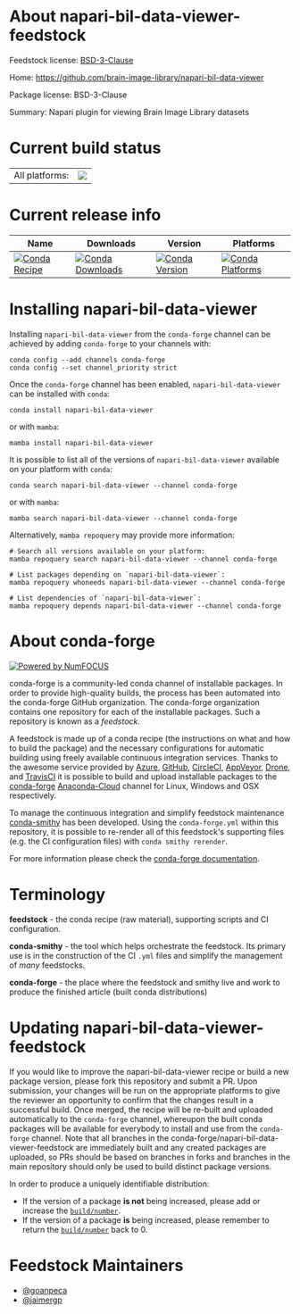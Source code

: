 About napari-bil-data-viewer-feedstock
======================================

Feedstock license: [BSD-3-Clause](https://github.com/conda-forge/napari-bil-data-viewer-feedstock/blob/main/LICENSE.txt)

Home: https://github.com/brain-image-library/napari-bil-data-viewer

Package license: BSD-3-Clause

Summary: Napari plugin for viewing Brain Image Library datasets

Current build status
====================


<table><tr><td>All platforms:</td>
    <td>
      <a href="https://dev.azure.com/conda-forge/feedstock-builds/_build/latest?definitionId=15337&branchName=main">
        <img src="https://dev.azure.com/conda-forge/feedstock-builds/_apis/build/status/napari-bil-data-viewer-feedstock?branchName=main">
      </a>
    </td>
  </tr>
</table>

Current release info
====================

| Name | Downloads | Version | Platforms |
| --- | --- | --- | --- |
| [![Conda Recipe](https://img.shields.io/badge/recipe-napari--bil--data--viewer-green.svg)](https://anaconda.org/conda-forge/napari-bil-data-viewer) | [![Conda Downloads](https://img.shields.io/conda/dn/conda-forge/napari-bil-data-viewer.svg)](https://anaconda.org/conda-forge/napari-bil-data-viewer) | [![Conda Version](https://img.shields.io/conda/vn/conda-forge/napari-bil-data-viewer.svg)](https://anaconda.org/conda-forge/napari-bil-data-viewer) | [![Conda Platforms](https://img.shields.io/conda/pn/conda-forge/napari-bil-data-viewer.svg)](https://anaconda.org/conda-forge/napari-bil-data-viewer) |

Installing napari-bil-data-viewer
=================================

Installing `napari-bil-data-viewer` from the `conda-forge` channel can be achieved by adding `conda-forge` to your channels with:

```
conda config --add channels conda-forge
conda config --set channel_priority strict
```

Once the `conda-forge` channel has been enabled, `napari-bil-data-viewer` can be installed with `conda`:

```
conda install napari-bil-data-viewer
```

or with `mamba`:

```
mamba install napari-bil-data-viewer
```

It is possible to list all of the versions of `napari-bil-data-viewer` available on your platform with `conda`:

```
conda search napari-bil-data-viewer --channel conda-forge
```

or with `mamba`:

```
mamba search napari-bil-data-viewer --channel conda-forge
```

Alternatively, `mamba repoquery` may provide more information:

```
# Search all versions available on your platform:
mamba repoquery search napari-bil-data-viewer --channel conda-forge

# List packages depending on `napari-bil-data-viewer`:
mamba repoquery whoneeds napari-bil-data-viewer --channel conda-forge

# List dependencies of `napari-bil-data-viewer`:
mamba repoquery depends napari-bil-data-viewer --channel conda-forge
```


About conda-forge
=================

[![Powered by
NumFOCUS](https://img.shields.io/badge/powered%20by-NumFOCUS-orange.svg?style=flat&colorA=E1523D&colorB=007D8A)](https://numfocus.org)

conda-forge is a community-led conda channel of installable packages.
In order to provide high-quality builds, the process has been automated into the
conda-forge GitHub organization. The conda-forge organization contains one repository
for each of the installable packages. Such a repository is known as a *feedstock*.

A feedstock is made up of a conda recipe (the instructions on what and how to build
the package) and the necessary configurations for automatic building using freely
available continuous integration services. Thanks to the awesome service provided by
[Azure](https://azure.microsoft.com/en-us/services/devops/), [GitHub](https://github.com/),
[CircleCI](https://circleci.com/), [AppVeyor](https://www.appveyor.com/),
[Drone](https://cloud.drone.io/welcome), and [TravisCI](https://travis-ci.com/)
it is possible to build and upload installable packages to the
[conda-forge](https://anaconda.org/conda-forge) [Anaconda-Cloud](https://anaconda.org/)
channel for Linux, Windows and OSX respectively.

To manage the continuous integration and simplify feedstock maintenance
[conda-smithy](https://github.com/conda-forge/conda-smithy) has been developed.
Using the ``conda-forge.yml`` within this repository, it is possible to re-render all of
this feedstock's supporting files (e.g. the CI configuration files) with ``conda smithy rerender``.

For more information please check the [conda-forge documentation](https://conda-forge.org/docs/).

Terminology
===========

**feedstock** - the conda recipe (raw material), supporting scripts and CI configuration.

**conda-smithy** - the tool which helps orchestrate the feedstock.
                   Its primary use is in the construction of the CI ``.yml`` files
                   and simplify the management of *many* feedstocks.

**conda-forge** - the place where the feedstock and smithy live and work to
                  produce the finished article (built conda distributions)


Updating napari-bil-data-viewer-feedstock
=========================================

If you would like to improve the napari-bil-data-viewer recipe or build a new
package version, please fork this repository and submit a PR. Upon submission,
your changes will be run on the appropriate platforms to give the reviewer an
opportunity to confirm that the changes result in a successful build. Once
merged, the recipe will be re-built and uploaded automatically to the
`conda-forge` channel, whereupon the built conda packages will be available for
everybody to install and use from the `conda-forge` channel.
Note that all branches in the conda-forge/napari-bil-data-viewer-feedstock are
immediately built and any created packages are uploaded, so PRs should be based
on branches in forks and branches in the main repository should only be used to
build distinct package versions.

In order to produce a uniquely identifiable distribution:
 * If the version of a package **is not** being increased, please add or increase
   the [``build/number``](https://docs.conda.io/projects/conda-build/en/latest/resources/define-metadata.html#build-number-and-string).
 * If the version of a package **is** being increased, please remember to return
   the [``build/number``](https://docs.conda.io/projects/conda-build/en/latest/resources/define-metadata.html#build-number-and-string)
   back to 0.

Feedstock Maintainers
=====================

* [@goanpeca](https://github.com/goanpeca/)
* [@jaimergp](https://github.com/jaimergp/)


